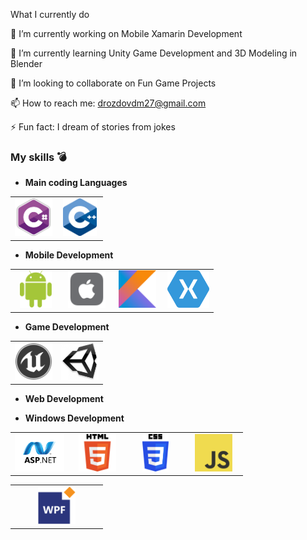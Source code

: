  What I currently do
 
🔭 I’m currently working on Mobile Xamarin Development

🌱 I’m currently learning Unity Game Development and 3D Modeling in Blender

👯 I’m looking to collaborate on Fun Game Projects

📫 How to reach me: drozdovdm27@gmail.com

⚡ Fun fact: I dream of stories from jokes

### My skills 💣
- **Main coding Languages**

<table>
<tbody>
 
<tr>
 <td align="center" width="50%">
  <img style="background-color:#424242;" height=60px src="https://github.com/Dalvent/Dalvent/blob/main/Logos/csharp.png?raw=true"> 
 </td>

 <td align="center" width="50%">
  <img height=60px src="https://github.com/Dalvent/Dalvent/blob/main/Logos/cpp.png?raw=true"> 
 </td>
</tr>
 
</tbody>
</table>

- **Mobile Development**
<table>
<tbody>
 
<tr>
 <td align="center" width="25%">
  <img height=60px src="https://github.com/Dalvent/Dalvent/blob/main/Logos/android.png?raw=true"> 
 </td>

 <td align="center" width="25%">
  <img height=60px src="https://github.com/Dalvent/Dalvent/blob/main/Logos/ios.png?raw=true"> 
 </td>
 
 <td align="center" width="25%">
  <img height=60px src="https://github.com/Dalvent/Dalvent/blob/main/Logos/kotlin.png?raw=true"> 
 </td>
 
 <td align="center" width="25%">
  <img height=60px src="https://github.com/Dalvent/Dalvent/blob/main/Logos/xamarin.png?raw=true"> 
 </td>
 
</tr>
 
</tbody>
</table>

- **Game Development**

<table>
<tbody>
 
<tr>
 <td align="center" width="50%">
  <img height=60px src="https://github.com/Dalvent/Dalvent/blob/main/Logos/ue4.png?raw=true"> 
 </td>

 <td align="center" width="50%">
  <img height=60px src="https://github.com/Dalvent/Dalvent/blob/main/Logos/unity.png?raw=true"> 
 </td>
 
</tr>
</tbody>
</table>


- **Web Development**

<table>
<tbody>

<tr>
 
 <td align="center" width="25%">
  <img height=60px src="https://github.com/Dalvent/Dalvent/blob/main/Logos/aspnet.png?raw=true"> 
 </td>

 <td align="center" width="25%">
  <img height=60px src="https://github.com/Dalvent/Dalvent/blob/main/Logos/html5.png?raw=true"> 
 </td>
 
 <td align="center" width="25%">
  <img height=60px src="https://github.com/Dalvent/Dalvent/blob/main/Logos/css3.png?raw=true"> 
 </td>
 
 <td align="center" width="25%">
  <img height=60px src="https://github.com/Dalvent/Dalvent/blob/main/Logos/js.png?raw=true"> 
 </td>
 
</tr>

 - **Windows Development**

<table>
<tbody>

<tr>
 
 <td align="center" width="50%">
  <img height=60px src="https://github.com/Dalvent/Dalvent/blob/main/Logos/wpf.png?raw=true"> 
 </td>
 
</tr>
 
 
</tbody>
</table>
